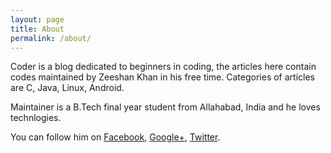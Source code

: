 ```yaml
---
layout: page
title: About
permalink: /about/
---
```


Coder is a blog dedicated to beginners in coding, the articles here contain codes maintained by Zeeshan Khan in his free time. Categories of articles are C, Java, Linux, Android.

Maintainer is a B.Tech final year student from Allahabad, India and he loves technlogies.

You can follow him on [Facebook](https://www.facebook.com/zeeshankhan.1001 "Facebook"), [Google+](http://www.google.com "Google plus"), [Twitter](http://www.twitter.com "Twitter").
